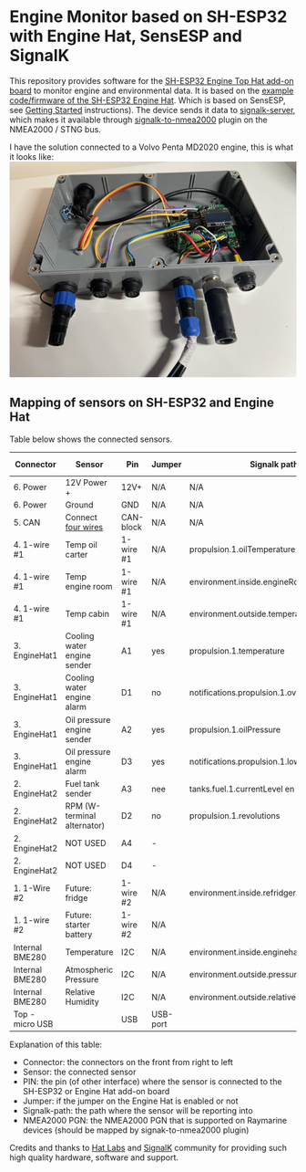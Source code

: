 # Engine Monitor based on SH-ESP32 with Engine Hat, SensESP and SignalK

This repository provides software for the [SH-ESP32 Engine Top Hat add-on board](https://hatlabs.fi/product/sh-esp32-engine-top-hat-kit/) to monitor engine and environmental data. It is based on the [example code/firmware of the SH-ESP32 Engine Hat](https://github.com/hatlabs/SH-ESP32-engine-hat-firmware). Which is based on SensESP, see [Getting Started](https://signalk.org/SensESP/pages/getting_started/) instructions). The device sends it data to [signalk-server](https://github.com/SignalK/signalk-server), which makes it available through [signalk-to-nmea2000](https://github.com/SignalK/signalk-to-nmea2000) plugin on the NMEA2000 / STNG bus.

I have the solution connected to a Volvo Penta MD2020 engine, this is what it looks like:
![Solution based on SH-ESP32 and Engine Hat](SH-ESP32-engine-hat.png)


## Mapping of sensors on SH-ESP32 and Engine Hat
Table below shows the connected sensors.


| Connector       | Sensor                                          | Pin       | Jumper | Signalk path                                 | NMEA2000 PGN  |
| --------------- | ----------------------------------------------- | --------- | ------ | -------------------------------------------- | ------------- |
| 6. Power           | 12V Power + | 12V+      | N/A    | N/A                                          |               |
| 6. Power           | Ground         | GND       | N/A    | N/A                                          |               |
| 5. CAN             | Connect [four wires](http://docs.hatlabs.fi/sh-esp32/pages/tutorials/nmea2000-gateway/)                                 | CAN-block | N/A    | N/A                                          |               |
| 4. 1-wire #1       | Temp oil carter                                 | 1-wire #1 | N/A    | propulsion.1.oilTemperature                  | 127489        |
| 4. 1-wire #1       | Temp engine room                                | 1-wire #1 | N/A    | environment.inside.engineRoom.temperature    |               |
| 4. 1-wire #1       | Temp cabin                                      | 1-wire #1 | N/A    | environment.outside.temperature              | 130310        |
| 3. EngineHat1      | Cooling water engine sender                                  | A1        | yes     | propulsion.1.temperature                     | 127489        |
| 3. EngineHat1      | Cooling water engine alarm                                  | D1        | no    | notifications.propulsion.1.overTemperature                                             |               |
| 3. EngineHat1      | Oil pressure engine sender                                   | A2        | yes     | propulsion.1.oilPressure                     | 127489        |
| 3. EngineHat1      | Oil pressure engine alarm                                   | D3        | yes    | notifications.propulsion.1.lowOilPressure                                             |               |
| 2. EngineHat2      | Fuel tank sender                               | A3        | nee    | tanks.fuel.1.currentLevel en currentVolume   |               |
| 2. EngineHat2      | RPM (W-terminal alternator)                                | D2        | no     | propulsion.1.revolutions                     | 127489,127488 |
| 2. EngineHat2      | NOT USED                                        | A4        | -      |                                              |               |
| 2. EngineHat2      | NOT USED                                        | D4        | -      |                                              |               |
| 1. 1-Wire #2       | Future: fridge                                  | 1-wire #2 | N/A    | environment.inside.refridgerator.temperature | 130312        |
| 1. 1-wire #2       | Future: starter battery                         | 1-wire #2 | N/A    |                                              | 127508        |
| Internal BME280 | Temperature                                     | I2C       | N/A    | environment.inside.enginehat.temperature                 |               |
| Internal BME280 | Atmospheric Pressure                            | I2C       | N/A    | environment.outside.pressure                 | 130314        |
| Internal BME280 | Relative Humidity                               | I2C       | N/A    | environment.outside.relativeHumidity         | 130313        |
| Top - micro USB |                                | USB       | USB-port    |          |         |

Explanation of this table:
* Connector: the connectors on the front from right to left
* Sensor: the connected sensor
* PIN: the pin (of other interface) where the sensor is connected to the SH-ESP32 or Engine Hat add-on board
* Jumper: if the jumper on the Engine Hat is enabled or not
* Signalk-path: the path where the sensor will be reporting into
* NMEA2000 PGN: the NMEA2000 PGN that is supported on Raymarine devices (should be mapped by signak-to-nmea2000 plugin)
 
Credits and thanks to [Hat Labs](https://github.com/hatlabs) and [SignalK](https://signalk.org/) community for providing such high quality hardware, software and support.


